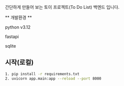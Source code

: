 간단하게 만들어 보는 토이 프로젝트(To Do List) 백엔드 입니다.

** 개발환경 **

python v3.12

fastapi

sqlite

## 시작(로컬)

```bash
1. pip install -r requirements.txt
2. uvicorn app.main:app --reload --port 8000
```
